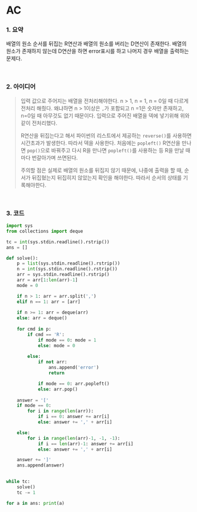 # AC

### 1. 요약

배열의 원소 순서를 뒤집는 R연산과 배열의 원소를 버리는 D연산이 존재한다. 배열의 원소가 존재하지 않는데 D연산을 하면 error표시를 하고 나머지 경우 배열을 출력하는 문제다.

<br/>

### 2. 아이디어

> 입력 값으로 주어지는 배열을 전처리해야한다. n > 1, n = 1, n = 0일 때 다르게 전처리 해줬다. 왜냐하면 n > 1이상은 `,`가 포함되고 n =1은 숫자만 존재하고, n=0일 때 아무것도 없기 때문이다. 입력으로 주어진 배열을 덱에 넣기위해 위와 같이 전처리했다.<br/>
>
> R연산을 뒤집는다고 해서 파이썬의 리스트에서 제공하는 `reverse()`를 사용하면 시간초과가 발생한다. 따라서 덱을 사용한다. 처음에는 `popleft()` R연산을 만나면 `pop()`으로 바꿔주고 다시 R을 만나면 `popleft()`를 사용하는 등 R을 만날 때 마다 번갈아가며 쓰면된다.<br/>
>
> 주의할 점은 실제로 배열의 원소를 뒤집지 않기 때문에, 나중에 출력을 할 때, 순서가 뒤집혔는지 뒤집히지 않았는지 확인을 해야한다. 따라서 순서의 상태를 기록해야한다.

<br/>

### 3. 코드

```python
import sys
from collections import deque

tc = int(sys.stdin.readline().rstrip())
ans = []

def solve():
    p = list(sys.stdin.readline().rstrip())
    n = int(sys.stdin.readline().rstrip())
    arr = sys.stdin.readline().rstrip()
    arr = arr[1:len(arr)-1]
    mode = 0

    if n > 1: arr = arr.split(',')
    elif n == 1: arr = [arr]
    
    if n >= 1: arr = deque(arr)
    else: arr = deque()
   
    for cmd in p:
        if cmd == 'R':
            if mode == 0: mode = 1
            else: mode = 0
            
        else:
            if not arr:
                ans.append('error')
                return

            if mode == 0: arr.popleft()
            else: arr.pop()
    
    answer = '['
    if mode == 0:
        for i in range(len(arr)):
            if i == 0: answer += arr[i]
            else: answer += ',' + arr[i]

    else:
        for i in range(len(arr)-1, -1, -1):
            if i == len(arr)-1: answer += arr[i]
            else: answer += ',' + arr[i]

    answer += ']'
    ans.append(answer)
    

while tc:
    solve()
    tc -= 1

for a in ans: print(a)
```


